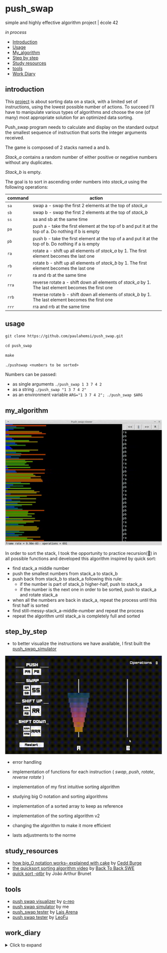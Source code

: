 # push_swap
 simple and highly effective algorithm project | école 42

*in process*

* [Introduction](#introduction)
* [Usage](#usage)
* [My_algorithm](#my_algorithm)
* [Step by step](#step_by_step)
* [Study resources](#study_resources)
* [tools](#tools)
* [Work Diary](#work_diary)

## introduction

This [project](./study_resources/en.subject.pdf) is about sorting data on a stack, with a limited set of instructions, using the lowest possible number of actions. To succeed I’ll have to manipulate various types of algorithms and choose the one (of many) most appropriate solution for an optimized data sorting.

Push_swap program needs to calculate and display on the standard output the smallest sequence of instruction that sorts the integer arguments received.

The game is composed of 2 stacks named a and b.

*Stack_a* contains a random number of either positive or negative numbers without any duplicates.

*Stack_b* is empty.

The goal is to sort in ascending order numbers into *stack_a* using the following operations:


command  | action |
---|------|
`sa` | swap a - swap the first 2 elements at the top of *stack_a*					|
`sb` | swap b - swap the first 2 elements at the top of *stack_b*	|
`ss` | sa and sb at the same time |
`pa` | push a - take the first element at the top of b and put it at the top of a. Do nothing if b is empty|
`pb` | push b - take the first element at the top of a and put it at the top of b. Do nothing if a is empty |
`ra` | rotate a - shift up all elements of *stack_a* by 1. The first element becomes the last one			|
`rb` | rotate b - shift up all elements of *stack_b* by 1. The first element becomes the last one 		|
`rr` | ra and rb at the same time			|
`rra` |  reverse rotate a - shift down all elements of *stack_a* by 1. The last element becomes the first one	|
`rrb` |  reverse rotate b - shift down all elements of *stack_b* by 1. The last element becomes the first one	|
`rrr` | rra and rrb at the same time		|


## usage

`git clone https://github.com/paulahemsi/push_swap.git`

`cd push_swap`

`make`

`./pushswap <numbers to be sorted>`

Numbers can be passed:

* as single arguments `./push_swap 1 3 7 4 2`
* as a string `./push_swap "1 3 7 4 2"` 
* as an environment variable `ARG="1 3 7 4 2"; ./push_swap $ARG`


## my_algorithm

![](./study_resources/push_swap_visualizer.gif)

In order to sort the stack, I took the opportunity to practice recursion(:sparkling_heart:) in all possible functions and developed this algorithm inspired by quick sort:

* find stack_a middle number
* push the smallest numbers from stack_a to stack_b
* push back from stack_b to stack_a following this rule:
  * if the number is part of stack_b higher-half, push to stack_a
  * if the number is the next one in order to be sorted, push to stack_a and rotate stack_a
* when all the numbers are back in stack_a, repeat the process until this first half is sorted
* find still-messy-stack_a-middle-number and repeat the process
* repeat the algorithm until stack_a is completely full and sorted

## step_by_step

* to better visualize the instructions we have available, I first built the [push_swap_simulator](https://phemsi-a.itch.io/push-swap)

![](./study_resources/simulator.gif)

* error handling

* implementation of functions for each instruction ( *swap*, *push*, *rotate*, *reverse rotate* )

* implementation of my first intuitive sorting algorithm

* studying big O notation and sorting algorithms

* implementation of a sorted array to keep as reference

* implementation of the sorting algorithm v2

* changing the algorithm to make it more efficient

* lasts adjustments to the norme

## study_resources

* [how big_O notation works– explained with cake](https://www.freecodecamp.org/news/big-o-notation/) by [Cedd Burge](https://www.freecodecamp.org/news/author/cedd/)
* [the quicksort sorting algorithm video](https://www.youtube.com/watch?v=uXBnyYuwPe8) by [Back To Back SWE](https://www.youtube.com/channel/UCmJz2DV1a3yfgrR7GqRtUUA)
* [quick sort -ptbr](https://joaoarthurbm.github.io/eda/posts/quick-sort/) by João Arthur Brunet

## tools
* [push swap visualizer](https://github.com/o-reo/push_swap_visualizer) by [o-reo](https://github.com/o-reo)
* [push swap simulator](https://phemsi-a.itch.io/push-swap) by me
* [push_swap tester](https://github.com/laisarena/push_swap_tester) by [Lais Arena](https://github.com/laisarena)
* [push swap tester](https://github.com/LeoFu9487/push_swap_tester) by [LeoFu](https://github.com/LeoFu9487)


## work_diary

<details>
  <summary>Click to expand </summary>

* 22/05: After reading the pdf, I felt that it would be good to have a way of visualizing the set of possible instructions that I have, so I started to make a simulator prototype in Unity

* 23/05: simulator prototype finished 

* 24/05: I made a simple makefile to start, coded handling error functions (non-integer inputs, integer overflow and number duplicates) and initialized stack_a with linked lists.

* 25/05: I was having an issue with `0` passing as argument, so I changed the way I was checking if the args are all integers. Swap, push, rotate and reverse rotate are implemented. I chose to change my linked list to make them a doubly linked list, so I can keep track of the previous and the following numbers

* 26/05: Functions to check if stack_a are full and sorted are implemented and working properly

* 27/05: I added a function to check if a stack is reverse-sorted, and implemented a logic to sort the numbers:
  * check if stack_a is sorted and if stack_b is reverse-sorted, to decide what steps to take
  * between three numbers (first, second, and last) from stack_a, define which one is the smallest and send it to stack_b, placing it in the best of the three spots (first, second and last)
  * when stack_a is sorted and stack_b is reverse sorted, push numbers from b to a

* 28/05: While trying to find a bug, I discovered a problem with the swap function in the previous pointer management, and fixed it

* 29/05: The program is being able to sort any amount of numbers without any issues, but it is not optimized, therefore, bigger numbers (>100) are taking too many steps

* 30/05: In order to optimize the code, I studied sorting algorithms and started to code a function that makes an ordered array from the number list

* 31/05: I  organized my variables inside structs and implemented a quick sort function to order the array that will be used as reference. The rest of the day was spent trying to make this new sorting attempt, passing to stack_b the lower half of the list

* 01/06 - 02/06: hello ~~darkness~~ procrastination my old friend

* 03/06: Trying to get small chunks at a time, I started to debug the new messy code with small numbers, step by step, correcting some weird parts and optimizing it a bit. Tomorrow I need to debug a set of numbers that the code is unable to sort (`-44 -12 86 -85 -60`)

* 04/06: I felt that my logic was not going anywhere, so I erased my `lets_sort` function and spent the whole day figuring out another way to sort the numbers. Basically, I'm trying to split the first stack in half, send it to *stack_b* and bring it back already sorting it. By then, I will have a little amount sorted and a bigger amount not sorted, so I send half of the non-sorted part to *stack_b* and repeat the process over and over.

* 05/06: The new sorting logic continued to be implemented and some parts of the code were refactored. I changed many functions to make them recursive, it was a good and joyful exercise.

* 06/06: So, I decided to implement an index in my link list nodes, to better keep track of the numbers without always having to refeer to the ordered array. I implemented the first part of the algorithm, and it's successfully sorting medium-size stacks. 

* 07/06: The basics of the new sorting logic was implemented and is working! It's much better than the last one with 100 numbers, but still pretty inefficient with 500.

* 08/06: The new function to reduce the total amount of instructions by replacing matching neighbors ("ra" and "rb" or "rra" and "rrb" or "sa" or "sb") for their joined versions ("rr", "rrr", "ss") is implemented

* 09/06: Yesterday I added a function to decide which rotation to make (normal or reverse) and it made a huge difference in the efficiency of the code, but it also introduced some more bugs that I'm trying to fix. Hours later, the bugs are fixed, the code is much more efficient and three quarters of the files are in the norme :)

* 10/06: All the project is in the norme and the algorithm's efficiency is pretty good!

* 11/06: Small numbers sorting algorithm optimized, makefile without relink and project approved! :star2:
